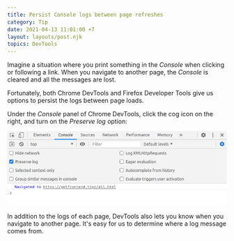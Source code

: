 ```yaml
---
title: Persist Console logs between page refreshes
category: Tip
date: 2021-04-13 11:01:00 +7
layout: layouts/post.njk
topics: DevTools
---
```


Imagine a situation where you print something in the _Console_ when clicking or following a link. When you navigate to another page, the _Console_ is cleared and all the messages are lost.

Fortunately, both Chrome DevTools and Firefox Developer Tools give us options to persist the logs between page loads.

Under the _Console_ panel of Chrome DevTools, click the cog icon on the right, and turn on the _Preserve log_ option:

![Preserve log in Chrome DevTools](/assets/img/preserve-log.png)

In addition to the logs of each page, DevTools also lets you know when you navigate to another page. It's easy for us to determine where a log message comes from.
